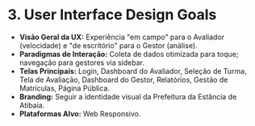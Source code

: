 # 3. User Interface Design Goals
*   **Visão Geral da UX:** Experiência "em campo" para o Avaliador (velocidade) e "de escritório" para o Gestor (análise).
*   **Paradigmas de Interação:** Coleta de dados otimizada para toque; navegação para gestores via sidebar.
*   **Telas Principais:** Login, Dashboard do Avaliador, Seleção de Turma, Tela de Avaliação, Dashboard do Gestor, Relatórios, Gestão de Matrículas, Página Pública.
*   **Branding:** Seguir a identidade visual da Prefeitura da Estância de Atibaia.
*   **Plataformas Alvo:** Web Responsivo.
